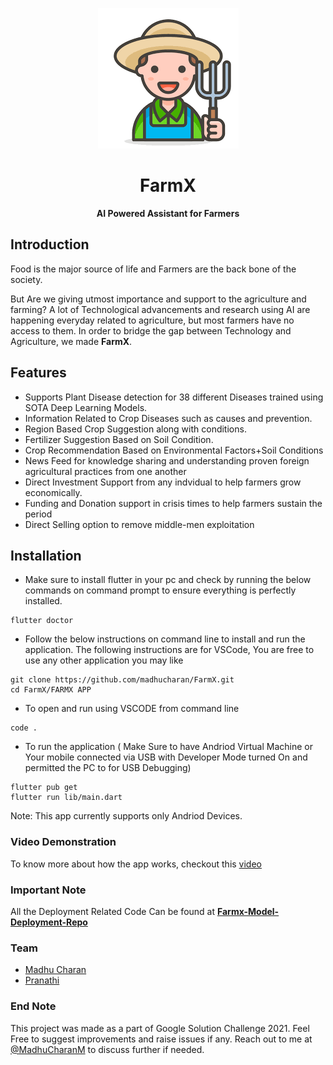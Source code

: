 <p align="center">
  <img src="./FARMX APP/assets/images/appicon.png" />
</p>
<h1 align="center">FarmX</h1>
<p align = "center"><strong>AI Powered Assistant for Farmers</strong></p>

## Introduction
Food is the major source of life and Farmers are the back bone of the society.

But Are we giving utmost importance and support to the agriculture and farming? A lot of Technological advancements and research using AI are happening everyday related to agriculture, but most farmers have no access to them. In order to bridge the gap between Technology and Agriculture, we made **FarmX**.

## Features
- Supports Plant Disease detection for 38 different Diseases trained using SOTA Deep Learning Models.
- Information Related to Crop Diseases such as causes and prevention.
- Region Based Crop Suggestion along with conditions.
- Fertilizer Suggestion Based on Soil Condition.
- Crop Recommendation Based on Environmental Factors+Soil Conditions
- News Feed for knowledge sharing and understanding proven foreign agricultural practices from one another
- Direct Investment Support from any indvidual to help farmers grow economically.
- Funding and Donation support in crisis times to help farmers sustain the period
- Direct Selling option to remove middle-men exploitation

## Installation 

- Make sure to install flutter in your pc and check by running the below commands on command prompt to ensure everything is perfectly installed.
```
flutter doctor
```
- Follow the below instructions on command line to install and run the application. The following instructions are for VSCode, You are free to use any other application you may like
```
git clone https://github.com/madhucharan/FarmX.git
cd FarmX/FARMX APP
```
- To open and run using VSCODE from command line
```
code .
```
- To run the application ( Make Sure to have Andriod Virtual Machine or Your mobile connected via USB with Developer Mode turned On and permitted the PC to for USB Debugging)
```
flutter pub get
flutter run lib/main.dart
```

Note: This app currently supports only Andriod Devices.

### Video Demonstration

To know more about how the app works, checkout this [video](https://www.youtube.com/watch?v=XC-PgjO8dvA)

### Important Note

All the Deployment Related Code Can be found at [**Farmx-Model-Deployment-Repo**](https://github.com/madhucharan/FarmX_Model_Deployment) 

### Team

- [Madhu Charan](https://github.com/madhucharan)
- [Pranathi](https://github.com/pranathi1106)

### End Note
This project was made as a part of Google Solution Challenge 2021. Feel Free to suggest improvements and raise issues if any. Reach out to me at [@MadhuCharanM](https://twitter.com/MadhuCharanM) to discuss further if needed.

